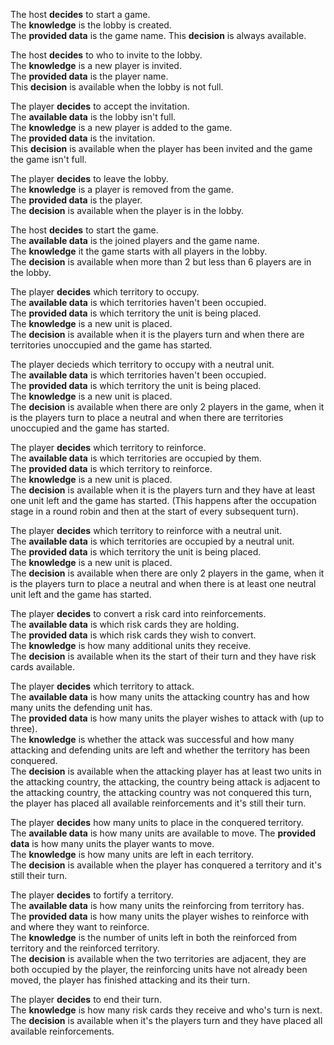 The host __decides__ to start a game.  
The __knowledge__ is the lobby is created.  
The __provided data__ is the game name. 
This __decision__ is always available.

The host __decides__ to who to invite to the lobby.  
The __knowledge__ is a new player is invited.  
The __provided data__ is the player name.  
This __decision__ is available when the lobby is not full.  

The player __decides__ to accept the invitation.  
The __available data__ is the lobby isn't full.  
The __knowledge__ is a new player is added to the game.  
The __provided data__ is the invitation.  
This __decision__ is available when the player has been invited and the game the game isn't full.

The player __decides__ to leave the lobby.  
The __knowledge__ is a player is removed from the game.  
The __provided data__ is the player.  
The __decision__ is available when the player is in the lobby. 

The host __decides__ to start the game.  
The __available data__ is the joined players and the game name.  
The __knowledge__ it the game starts with all players in the lobby.  
The __decision__ is available when more than 2 but less than 6 players are in the lobby.

The player __decides__ which territory to occupy.  
The __available data__ is which territories haven't been occupied.  
The __provided data__ is which territory the unit is being placed.  
The __knowledge__ is a new unit is placed.  
The __decision__ is available when it is the players turn and when there are territories unoccupied and the game has started.

The player decieds which territory to occupy with a neutral unit.  
The __available data__ is which territories haven't been occupied.  
The __provided data__ is which territory the unit is being placed.  
The __knowledge__ is a new unit is placed.  
The __decision__ is available when there are only 2 players in the game, when it is the players turn to place a neutral and when there are territories unoccupied and the game has started.

The player __decides__ which territory to reinforce.  
The __available data__ is which territories are occupied by them.  
The __provided data__ is which territory to reinforce.  
The __knowledge__ is a new unit is placed.  
The __decision__ is available when it is the players turn and they have at least one unit left and the game has started. (This happens after the occupation stage in a round robin and then at the start of every subsequent turn).

The player __decides__ which territory to reinforce with a neutral unit.  
The __available data__ is which territories are occupied by a neutral unit.  
The __provided data__ is which territory the unit is being placed.  
The __knowledge__ is a new unit is placed.  
The __decision__ is available when there are only 2 players in the game, when it is the players turn to place a neutral and when there is at least one neutral unit left and the game has started.

The player __decides__ to convert a risk card into reinforcements.  
The __available data__ is which risk cards they are holding.  
The __provided data__ is which risk cards they wish to convert.  
The __knowledge__ is how many additional units they receive.  
The __decision__ is available when its the start of their turn and they have risk cards available.

The player __decides__ which territory to attack.  
The __available data__ is how many units the attacking country has and how many units the defending unit has.  
The __provided data__ is how many units the player wishes to attack with (up to three).  
The __knowledge__ is whether the attack was successful and how many attacking and defending units are left and whether the territory has been conquered.  
The __decision__ is available when the attacking player has at least two units in the attacking country, the attacking, the country being attack is adjacent to the attacking country, the attacking country was not conquered this turn, the player has placed all available reinforcements and it's still their turn.

The player __decides__ how many units to place in the conquered territory.  
The __available data__ is how many units are available to move. 
The __provided data__ is how many units the player wants to move.  
The __knowledge__ is how many units are left in each territory.  
The __decision__ is available when the player has conquered a territory and it's still their turn.

The player __decides__ to fortify a territory.  
The __available data__ is how many units the reinforcing from territory has.  
The __provided data__ is how many units the player wishes to reinforce with and where they want to reinforce.  
The __knowledge__ is the number of units left in both the reinforced from territory and the reinforced territory.  
The __decision__ is available when the two territories are adjacent, they are both occupied by the player, the reinforcing units have not already been moved, the player has finished attacking and its their turn.

The player __decides__ to end their turn.  
The __knowledge__ is how many risk cards they receive and who's turn is next.  
The __decision__ is available when it's the players turn and they have placed all available reinforcements.
